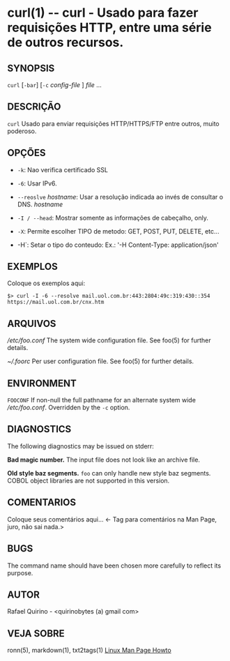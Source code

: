 curl(1) -- curl - Usado para fazer requisições HTTP, entre uma série de outros recursos.
===============================================


SYNOPSIS
--------

`curl` [`-bar`] [`-c` *config-file* ] *file* ...

DESCRIÇÃO
---------

`curl` Usado para enviar requisições HTTP/HTTPS/FTP entre outros, muito poderoso.

OPÇÕES
------

* `-k`:
  Nao verifica certificado SSL

* `-6`:
	Usar IPv6.

* `--reoslve` *hostname*:
  Usar a resolução indicada ao invés de consultar o DNS. *hostname* 

* `-I / --head`:
	Mostrar somente as informações de cabeçalho, only.

* `-X`:
   Permite escolher TIPO de metodo: GET, POST, PUT, DELETE, etc...

*  -H`:
Setar o tipo do conteudo: Ex.: 
'-H Content-Type: application/json' 

EXEMPLOS
--------

Coloque os exemplos aqui:

   `$> curl -I -6 --resolve mail.uol.com.br:443:2804:49c:319:430::354 https://mail.uol.com.br/cnx.htm`


ARQUIVOS
--------


*/etc/foo.conf*
  The system wide configuration file. See foo(5) for further details.

*~/.foorc*
  Per user configuration file. See foo(5) for further details.

ENVIRONMENT
-----------

`FOOCONF`
  If non-null the full pathname for an alternate system wide */etc/foo.conf*.
  Overridden by the `-c` option.

DIAGNOSTICS
-----------

The following diagnostics may be issued on stderr:

**Bad magic number.**
  The input file does not look like an archive file.

**Old style baz segments.**
  `foo` can only handle new style baz segments. COBOL object libraries are not
  supported in this version.

COMENTARIOS
-----------

Coloque seus comentários aqui...
<- Tag para comentários na Man Page, juro, não sai nada.>

BUGS
----

The command name should have been chosen more carefully to reflect its
purpose.

AUTOR
-----

Rafael Quirino - <quirinobytes (a) gmail com>

VEJA SOBRE
----------

ronn(5), markdown(1), txt2tags(1) [Linux Man Page Howto](
http://www.schweikhardt.net/man_page_howto.html)
